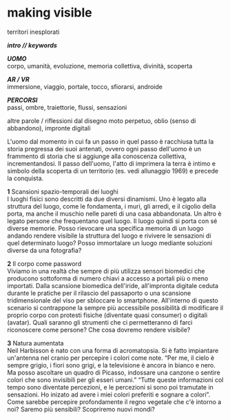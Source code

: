 # making visible 
territori inesplorati 

***intro // keywords***

***UOMO***   
corpo, umanità, evoluzione, memoria collettiva, divinità, scoperta

***AR / VR***   
immersione, viaggio, portale, tocco, sfiorarsi, androide

***PERCORSI***  
passi, ombre, traiettorie, flussi, sensazioni

altre parole / riflessioni dal disegno
moto perpetuo, oblio (senso di abbandono), impronte digitali

L'uomo dal momento in cui fa un passo in quel passo è racchiusa tutta la storia pregressa dei suoi antenati, 
ovvero ogni passo dell'uomo è un frammento di storia che si aggiunge alla conoscenza collettiva, incrementandosi. 
Il passo dell'uomo, l'atto di imprimera la terra è intimo e simbolo della scoperta di un territorio (es. vedi allunaggio 1969) 
e precede la conquista.

**1** Scansioni spazio-temporali dei luoghi   
I luoghi fisici sono descritti da due diversi dinamismi. Uno è legato alla struttura del luogo, come le fondamenta, i muri,
gli arredi, e il cigolio della porta, ma anche il muschio nelle pareti di una casa abbandonata. Un altro è legato persone
che frequentano quel luogo. Il luogo quindi si porta con sé diverse memorie. Posso rievocare una specifica memoria di 
un luogo andando rendere visibile la struttura del luogo e rivivere le sensazioni di quel determinato luogo? 
Posso immortalare un luogo mediante soluzioni diverse da una fotografia? 

**2** Il corpo come password   
Viviamo in una realtà che sempre di più utilizza sensori biomedici che producono sottoforma di numero chiavi a accesso a portali più o meno importati. Dalla scansione biomedica dell'iride, all'impronta digitale ceduta durante le pratiche per il rilascio del passaporto o una scansione tridimensionale del viso per sbloccare lo smartphone. 
All'interno di questo scenario si contrappone la sempre più accessibile possibilità di modificare il proprio corpo con protesti fisiche (diventate quasi consumer) o digitali (avatar). Quali saranno gli strumenti che ci permetteranno di farci riconoscere come persone? Che cosa dovremo rendere visibile? 

**3** Natura aumentata    
Neil Harbisson è nato con una forma di acromatopsia. Si è fatto impiantare un'antenna nel cranio per percepire i colori come note. “Per me, il cielo è sempre grigio, i fiori sono grigi, e la televisione è ancora in bianco e nero. Ma posso ascoltare un quadro di Picasso, indossare una canzone o sentire colori che sono invisibili per gli esseri umani.” “Tutte queste informazioni col tempo sono diventate percezioni, e le percezioni si sono poi tramutate in sensazioni. Ho inizato ad avere i miei colori preferiti e sognare a colori”. 
Come sarebbe percepire profondamente il regno vegetale che c'è intorno a noi? Saremo più sensibili? Scopriremo nuovi mondi?
